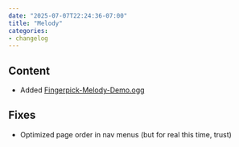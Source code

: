 ```yaml
---
date: "2025-07-07T22:24:36-07:00"
title: "Melody"
categories:
- changelog
---
```


## Content

- Added [Fingerpick-Melody-Demo.ogg](/music)

## Fixes

- Optimized page order in nav menus (but for real this time, trust)
